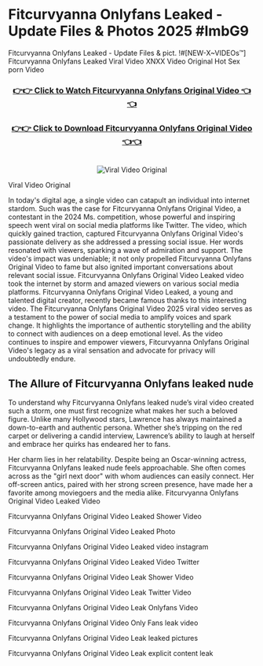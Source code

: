 # Fitcurvyanna Onlyfans Leaked - Update Files & Photos 2025 #ImbG9

Fitcurvyanna Onlyfans Leaked - Update Files & pict. !#[NEW-X~VIDEOs™] Fitcurvyanna Onlyfans Leaked Viral Video XNXX Video Original Hot Sex porn Video
<br>
<div align="center">
<h3><a href="https://links2leaks.com?utm_source=fitcurvyanna&utm_medium=gitlong" rel="nofollow">👉👉 Click to Watch Fitcurvyanna Onlyfans Original Video 👈👈</a></h3>
<h3><a href="https://links2leaks.com?utm_source=fitcurvyanna&utm_medium=gitlong" rel="nofollow">👉👉 Click to Download Fitcurvyanna Onlyfans Original Video 👈👈</a></h3>
<br>
<a href="https://links2leaks.com?utm_source=fitcurvyanna&utm_medium=gitlong" rel="nofollow"><img src="https://i.ibb.co/Gkj2r4b/banner.png" alt="Viral Video Original" style="max-width: 100%; display: inline-block;" data-target="animated-image.originalImage"></a>
</div>

Viral Video Original

In today's digital age, a single video can catapult an individual into internet stardom. Such was the case for Fitcurvyanna Onlyfans Original Video, a contestant in the 2024 Ms. competition, whose powerful and inspiring speech went viral on social media platforms like Twitter.
The video, which quickly gained traction, captured Fitcurvyanna Onlyfans Original Video's passionate delivery as she addressed a pressing social issue. Her words resonated with viewers, sparking a wave of admiration and support. The video's impact was undeniable; it not only propelled Fitcurvyanna Onlyfans Original Video to fame but also ignited important conversations about relevant social issue.
Fitcurvyanna Onlyfans Original Video Leaked video took the internet by storm and amazed viewers on various social media platforms. Fitcurvyanna Onlyfans Original Video Leaked, a young and talented digital creator, recently became famous thanks to this interesting video.
The Fitcurvyanna Onlyfans Original Video 2025 viral video serves as a testament to the power of social media to amplify voices and spark change. It highlights the importance of authentic storytelling and the ability to connect with audiences on a deep emotional level. As the video continues to inspire and empower viewers, Fitcurvyanna Onlyfans Original Video's legacy as a viral sensation and advocate for privacy will undoubtedly endure.

<h2>The Allure of Fitcurvyanna Onlyfans leaked nude</h2>


To understand why Fitcurvyanna Onlyfans leaked nude’s viral video created such a storm, one must first recognize what makes her such a beloved figure. Unlike many Hollywood stars, Lawrence has always maintained a down-to-earth and authentic persona. Whether she’s tripping on the red carpet or delivering a candid interview, Lawrence’s ability to laugh at herself and embrace her quirks has endeared her to fans.

Her charm lies in her relatability. Despite being an Oscar-winning actress, Fitcurvyanna Onlyfans leaked nude feels approachable. She often comes across as the "girl next door" with whom audiences can easily connect. Her off-screen antics, paired with her strong screen presence, have made her a favorite among moviegoers and the media alike.
Fitcurvyanna Onlyfans Original Video Leaked Video

Fitcurvyanna Onlyfans Original Video Leaked Shower Video

Fitcurvyanna Onlyfans Original Video Leaked Photo

Fitcurvyanna Onlyfans Original Video Leaked video instagram

Fitcurvyanna Onlyfans Original Video Leaked Video Twitter

Fitcurvyanna Onlyfans Original Video Leak Shower Video

Fitcurvyanna Onlyfans Original Video Leak Twitter Video

Fitcurvyanna Onlyfans Original Video Leak Onlyfans Video

Fitcurvyanna Onlyfans Original Video Only Fans leak video

Fitcurvyanna Onlyfans Original Video Leak leaked pictures

Fitcurvyanna Onlyfans Original Video Leak explicit content leak